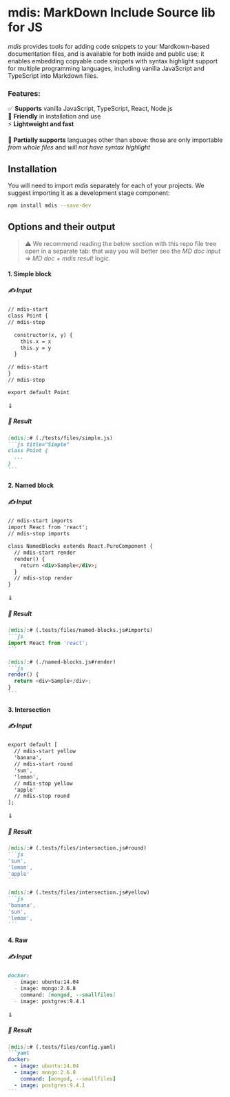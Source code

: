 # mdis: MarkDown Include Source lib for JS

_mdis_ provides tools for adding code snippets to your Mardkown-based documentation files, and is available for both inside and public use; it enables embedding copyable code snippets with syntax highlight support for multiple programming languages, including vanilla JavaScript and TypeScript into Markdown files.

### Features:
✅ **Supports** vanilla JavaScript, TypeScript, React, Node.js  
🔧 **Friendly** in installation and use  
⚡ **Lightweight and fast**

🌱 **Partially supports** languages other than above: those are only importable _from whole files_ and _will not have syntax highlight_

  
## Installation
You will need to import _mdis_ separately for each of your projects. We suggest importing it as a development stage component:
```sh
npm install mdis --save-dev
```

## Options and their output
> ⚠ We recommend reading the below section with this repo file tree open in a separate tab: that way you will better see the _MD doc input_ ⇒ _MD doc + mdis result_ logic.

#### 1. Simple block

##### ✍ Input
`````markdown
// mdis-start
class Point {
// mdis-stop
  
  constructor(x, y) {
    this.x = x
    this.y = y
  }
  
// mdis-start
}
// mdis-stop

export default Point
`````
⇓
##### 🤖 Result
`````markdown
[mdis]:# (./tests/files/simple.js)
```js title="Simple"
class Point {
  ...
}
```
`````

#### 2. Named block

##### ✍ Input
`````markdown
// mdis-start imports
import React from 'react';
// mdis-stop imports

class NamedBlocks extends React.PureComponent {
  // mdis-start render
  render() {
    return <div>Sample</div>;
  }
  // mdis-stop render
}
`````
⇓
##### 🤖 Result
`````markdown
[mdis]:# (.tests/files/named-blocks.js#imports)
```js
import React from 'react';
```

[mdis]:# (./named-blocks.js#render)
```js
render() {
  return <div>Sample</div>;
}
```
`````

#### 3. Intersection

##### ✍ Input
`````markdown
export default [
  // mdis-start yellow
  'banana',
  // mdis-start round
  'sun',
  'lemon',
  // mdis-stop yellow
  'apple'
  // mdis-stop round
];
`````
⇓
##### 🤖 Result
`````markdown
[mdis]:# (.tests/files/intersection.js#round)
```js
'sun',
'lemon',
'apple'
```

[mdis]:# (.tests/files/intersection.js#yellow)
```js
'banana',
'sun',
'lemon',
```
`````

#### 4. Raw

##### ✍ Input
`````markdown
docker:
  - image: ubuntu:14.04
  - image: mongo:2.6.8
    command: [mongod, --smallfiles]
  - image: postgres:9.4.1
`````
⇓
##### 🤖 Result
`````markdown
[mdis]:# (.tests/files/config.yaml)
```yaml
docker:
  - image: ubuntu:14.04
  - image: mongo:2.6.8
    command: [mongod, --smallfiles]
  - image: postgres:9.4.1
```
`````

<!-- -=-=-=-=-=-=-=-=-=-=-==-=-=-=-=-

❌ 1. Simple block

<table>
<tr>
<th><em>mdis</em> input</th>
<th>Result</th>
</tr>
<tr>
<td>
<pre>
<code markdown>
// mdis-start
class Point {
// mdis-stop

  constructor(x, y) {
    this.x = x
    this.y = y
  }

// mdis-start
}
// mdis-stop

export default Point
</code>
</pre>
</td>
<td>
<pre>
[mdis]:# (./tests/files/simple.js)
```js title="Simple"class Point {
  ...
}```
</pre>
</td>
</tr>
</table>

❌ 2. Named block
<table>
<tr>
<th><em>mdis</em> input</th>
<th>Result</th>
</tr>
<tr>
<td>
<pre>
// mdis-start imports
import React from 'react';
// mdis-stop imports

class NamedBlocks extends React.PureComponent {
&#160;&#160;// mdis-start render
&#160;&#160;render() {
&#160;&#160;&#160;&#160;return &lt;div&gt;Sample&lt;/div&gt;;
&#160;&#160;}
&#160;&#160;// mdis-stop render
}
</pre>
</td>
<td>
<pre>
[mdis]:# (.tests/files/named-blocks.js#imports)
```
import React from 'react';
```
</pre>
<pre>
[mdis]:# (./named-blocks.js#render)
```
render() {
  return &lt;div&gt;Sample&lt;/div&gt;;
}
```
</pre>
</td>
</tr>
</table>

❌ 3. Intersection
<table>
<tr>
<th><em>mdis</em> input</th>
<th>Result</th>
</tr>
<tr>
<td>
<pre>
export default [
  // mdis-start yellow
  'banana',
  // mdis-start round
  'sun',
  'lemon',
  // mdis-stop yellow
  'apple'
  // mdis-stop round
];
</pre>
</td>
<td>
<pre>
[mdis]:# (.tests/files/intersection.js#round)
```js
'sun',
'lemon',
'apple'
```
</pre>
<pre>
[mdis]:# (.tests/files/intersection.js#yellow)
```js
'banana',
'sun',
'lemon',
```
</pre>
</td>
</tr>
</table>

❌ 4. Raw
<table>
<tr>
<th><em>mdis</em> input</th>
<th>Result</th>
</tr>
<tr>
<td>
<pre>
docker:
  - image: ubuntu:14.04
  - image: mongo:2.6.8
    command: [mongod, --smallfiles]
  - image: postgres:9.4.1
</pre>
</td>
<td>
<pre>
[mdis]:# (.tests/files/config.yaml)
```yaml
docker:
  - image: ubuntu:14.04
  - image: mongo:2.6.8
    command: [mongod, --smallfiles]
  - image: postgres:9.4.1
```
</pre>
</td>
</tr>
</table>
-=-=-=-=-=-=-=-=-=-=-==-=-=-=-=-=-=-
-->
